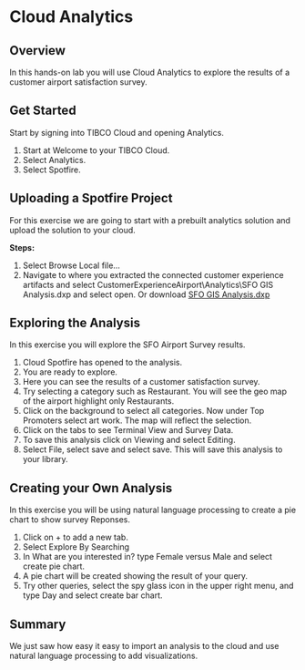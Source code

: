 # Cloud Analytics

## Overview

In this hands-on lab you will use Cloud Analytics to explore the results of a customer airport satisfaction survey. 

## Get Started

Start by signing into TIBCO Cloud and opening Analytics.  

1)	Start at Welcome to your TIBCO Cloud.
2)	Select Analytics.
3)	Select Spotfire.

## Uploading a Spotfire Project

For this exercise we are going to start with a prebuilt analytics solution and upload the solution to your cloud.

**Steps:**
1)	Select Browse Local file… 
2)	Navigate to where you extracted the connected customer experience artifacts and select CustomerExperienceAirport\Analytics\SFO GIS Analysis.dxp and select open.
  Or download [SFO GIS Analysis.dxp](https://github.com/wkarasz/keys2cloud2019/raw/master/project/analytics/SFO%20GIS%20Analysis.dxp)


## Exploring the Analysis

In this exercise you will explore the SFO Airport Survey results.

1)	Cloud Spotfire has opened to the analysis. 
2)	You are ready to explore.
3)	Here you can see the results of a customer satisfaction survey.
4)	Try selecting a category such as Restaurant.  You will see the geo map of the airport highlight only Restaurants. 
5)	Click on the background to select all categories.  Now under Top Promoters select art work.  The map will reflect the selection.
6)	Click on the tabs to see Terminal View and Survey Data.
7)	To save this analysis click on Viewing and select Editing.
8)	Select File, select save and select save.  This will save this analysis to your library.

## Creating your Own Analysis

In this exercise you will be using natural language processing to create a pie chart to show survey Reponses.

1)	Click on + to add a new tab.
2)	Select Explore By Searching
3)	In What are you interested in? type Female versus Male and select create pie chart.
4)	A pie chart will be created showing the result of your query.
5)	Try other queries, select the spy glass icon in the upper right menu, and type Day and select create bar chart.

## Summary

We just saw how easy it easy to import an analysis to the cloud and use natural language processing to add visualizations. 

